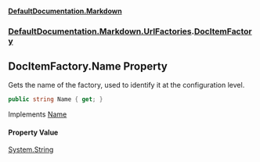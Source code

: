 #### [DefaultDocumentation\.Markdown](../../../../index.md 'index')
### [DefaultDocumentation\.Markdown\.UrlFactories](../../../../index.md#DefaultDocumentation.Markdown.UrlFactories 'DefaultDocumentation\.Markdown\.UrlFactories').[DocItemFactory](index.md 'DefaultDocumentation\.Markdown\.UrlFactories\.DocItemFactory')

## DocItemFactory\.Name Property

Gets the name of the factory, used to identify it at the configuration level\.

```csharp
public string Name { get; }
```

Implements [Name](https://github.com/Doraku/DefaultDocumentation/blob/master/documentation/api/DefaultDocumentation/Api/IUrlFactory/Name.md 'DefaultDocumentation\.Api\.IUrlFactory\.Name')

#### Property Value
[System\.String](https://docs.microsoft.com/en-us/dotnet/api/System.String 'System\.String')